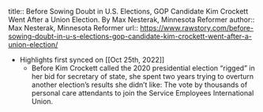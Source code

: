 title:: Before Sowing Doubt in U.S. Elections, GOP Candidate Kim Crockett Went After a Union Election. By Max Nesterak, Minnesota Reformer
author:: Max Nesterak, Minnesota Reformer
url:: https://www.rawstory.com/before-sowing-doubt-in-u-s-elections-gop-candidate-kim-crockett-went-after-a-union-election/

- Highlights first synced on [[Oct 25th, 2022]]
	- Before Kim Crockett called the 2020 presidential election “rigged” in her bid for secretary of state, she spent two years trying to overturn another election’s results she didn’t like: The vote by thousands of personal care attendants to join the Service Employees International Union.